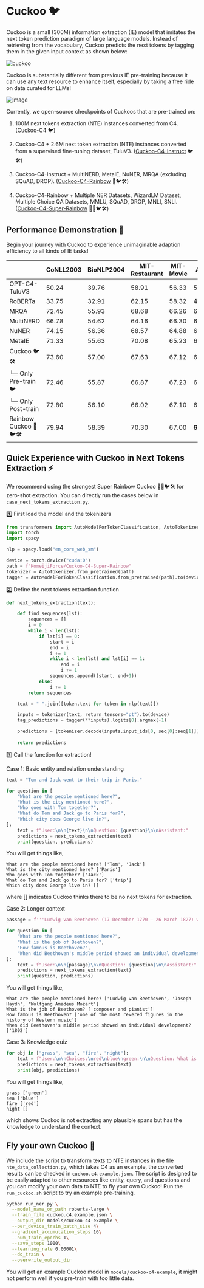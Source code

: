 # Cuckoo 🐦

Cuckoo is a small (300M) information extraction (IE) model that imitates the next token prediction paradigm of large language models. Instead of retrieving from the vocabulary, Cuckoo predicts the next tokens by tagging them in the given input context as shown below:

![cuckoo](https://github.com/user-attachments/assets/d000f275-82a7-4939-aca8-341c61a774dc)

Cuckoo is substantially different from previous IE pre-training because it can use any text resource to enhance itself, especially by taking a free ride on data curated for LLMs!

![image](https://github.com/user-attachments/assets/f4106f82-6c07-4961-a654-eca7d69428a6)


Currently, we open-source checkpoints of Cuckoos that are pre-trained on:

1) 100M next tokens extraction (NTE) instances converted from C4. ([Cuckoo-C4](https://huggingface.co/KomeijiForce/Cuckoo-C4) 🐦)

2) Cuckoo-C4 + 2.6M next token extraction (NTE) instances converted from a supervised fine-tuning dataset, TuluV3. ([Cuckoo-C4-Instruct](https://huggingface.co/KomeijiForce/Cuckoo-C4-Instruct) 🐦🛠️)

3) Cuckoo-C4-Instruct + MultiNERD, MetaIE, NuNER, MRQA (excluding SQuAD, DROP). ([Cuckoo-C4-Rainbow](https://huggingface.co/KomeijiForce/Cuckoo-C4-Rainbow) 🌈🐦🛠️)

4) Cuckoo-C4-Rainbow + Multiple NER Datasets, WizardLM Dataset, Multiple Choice QA Datasets, MMLU, SQuAD, DROP, MNLI, SNLI. ([Cuckoo-C4-Super-Rainbow](https://huggingface.co/KomeijiForce/Cuckoo-C4-Super-Rainbow) 🦸🌈🐦🛠️)

## Performance Demonstration 🚀

Begin your journey with Cuckoo to experience unimaginable adaption efficiency to all kinds of IE tasks!

|                      | CoNLL2003 | BioNLP2004 | MIT-Restaurant | MIT-Movie | Avg. | CoNLL2004 | ADE | Avg. | SQuAD | SQuAD-V2 | DROP | Avg. |
|----------------------|-----------|-----------|----------------|-----------|------|-----------|-----|------|-------|----------|------|------|
| OPT-C4-TuluV3        | 50.24     | 39.76     | 58.91          | 56.33     | 50.56 | 47.14     | 45.66 | 46.40 | 39.80 | 53.81    | 31.00 | 41.54 |
| RoBERTa              | 33.75     | 32.91     | 62.15          | 58.32     | 46.80 | 34.16     | 2.15  | 18.15 | 31.86 | 48.55    | 9.16  | 29.86 |
| MRQA                 | 72.45     | 55.93     | 68.68          | 66.26     | 65.83 | 66.23     | 67.44 | 66.84 | 80.07 | 66.22    | 54.46 | 66.92 |
| MultiNERD            | 66.78     | 54.62     | 64.16          | 66.30     | 60.59 | 57.52     | 45.10 | 51.31 | 42.85 | 50.99    | 30.12 | 41.32 |
| NuNER                | 74.15     | 56.36     | 68.57          | 64.88     | 65.99 | 65.12     | 63.71 | 64.42 | 61.60 | 52.67    | 37.37 | 50.55 |
| MetaIE               | 71.33     | 55.63     | 70.08          | 65.23     | 65.57 | 64.81     | 64.40 | 64.61 | 74.59 | 62.54    | 30.73 | 55.95 |
| Cuckoo 🐦🛠️            | 73.60     | 57.00     | 67.63          | 67.12     | 66.34 | 69.57     | 71.70 | 70.63 | 77.47 | 64.06    | 54.25 | 65.26 |
| └─ Only Pre-train 🐦    | 72.46     | 55.87     | 66.87          | 67.23     | 65.61 | 68.14     | 69.39 | 68.77 | 75.64 | 63.36    | 52.81 | 63.94 |
| └─ Only Post-train   | 72.80     | 56.10     | 66.02          | 67.10     | 65.51 | 68.66     | 69.75 | 69.21 | 77.05 | 62.39    | 54.80 | 64.75 |
| Rainbow Cuckoo 🌈🐦🛠️  | 79.94     | 58.39     | 70.30          | 67.00     | **68.91** | 70.47     | 76.05 | **73.26** | 86.57 | 69.41    | 64.64 | **73.54** |

## Quick Experience with Cuckoo in Next Tokens Extraction ⚡

We recommend using the strongest Super Rainbow Cuckoo 🦸🌈🐦🛠️ for zero-shot extraction. You can directly run the cases below in ```case_next_tokens_extraction.py```.

1️⃣ First load the model and the tokenizers

```python
from transformers import AutoModelForTokenClassification, AutoTokenizer
import torch
import spacy

nlp = spacy.load("en_core_web_sm")

device = torch.device("cuda:0")
path = f"KomeijiForce/Cuckoo-C4-Super-Rainbow"
tokenizer = AutoTokenizer.from_pretrained(path)
tagger = AutoModelForTokenClassification.from_pretrained(path).to(device)
```

2️⃣ Define the next tokens extraction function
```python
def next_tokens_extraction(text):

    def find_sequences(lst):
        sequences = []
        i = 0
        while i < len(lst):
            if lst[i] == 0:
                start = i
                end = i
                i += 1
                while i < len(lst) and lst[i] == 1:
                    end = i
                    i += 1
                sequences.append((start, end+1))
            else:
                i += 1
        return sequences

    text = " ".join([token.text for token in nlp(text)])

    inputs = tokenizer(text, return_tensors="pt").to(device)
    tag_predictions = tagger(**inputs).logits[0].argmax(-1)

    predictions = [tokenizer.decode(inputs.input_ids[0, seq[0]:seq[1]]).strip() for seq in find_sequences(tag_predictions)]
    
    return predictions
```

3️⃣ Call the function for extraction!

Case 1: Basic entity and relation understanding

```python
text = "Tom and Jack went to their trip in Paris."

for question in [
    "What are the people mentioned here?",
    "What is the city mentioned here?",
    "Who goes with Tom together?",
    "What do Tom and Jack go to Paris for?",
    "Which city does George live in?",
]:
    text = f"User:\n\n{text}\n\nQuestion: {question}\n\nAssistant:"
    predictions = next_tokens_extraction(text)
    print(question, predictions)
```
You will get things like,
```
What are the people mentioned here? ['Tom', 'Jack']
What is the city mentioned here? ['Paris']
Who goes with Tom together? ['Jack']
What do Tom and Jack go to Paris for? ['trip']
Which city does George live in? []
```
where [] indicates Cuckoo thinks there to be no next tokens for extraction.

Case 2: Longer context

```python
passage = f'''Ludwig van Beethoven (17 December 1770 – 26 March 1827) was a German composer and pianist. He is one of the most revered figures in the history of Western music; his works rank among the most performed of the classical music repertoire and span the transition from the Classical period to the Romantic era in classical music. His early period, during which he forged his craft, is typically considered to have lasted until 1802. From 1802 to around 1812, his middle period showed an individual development from the styles of Joseph Haydn and Wolfgang Amadeus Mozart, and is sometimes characterised as heroic. During this time, Beethoven began to grow increasingly deaf. In his late period, from 1812 to 1827, he extended his innovations in musical form and expression.'''

for question in [
    "What are the people mentioned here?",
    "What is the job of Beethoven?",
    "How famous is Beethoven?",
    "When did Beethoven's middle period showed an individual development?",
]:
    text = f"User:\n\n{passage}\n\nQuestion: {question}\n\nAssistant:"
    predictions = next_tokens_extraction(text)
    print(question, predictions)
```
You will get things like,
```
What are the people mentioned here? ['Ludwig van Beethoven', 'Joseph Haydn', 'Wolfgang Amadeus Mozart']
What is the job of Beethoven? ['composer and pianist']
How famous is Beethoven? ['one of the most revered figures in the history of Western music']
When did Beethoven's middle period showed an individual development? ['1802']
```

Case 3: Knowledge quiz

```python
for obj in ["grass", "sea", "fire", "night"]:
    text = f"User:\n\nChoices:\nred\nblue\ngreen.\n\nQuestion: What is the color of the {obj}?\n\nAssistant:\n\nAnswer:"
    predictions = next_tokens_extraction(text)
    print(obj, predictions)
```
You will get things like,
```
grass ['green']
sea ['blue']
fire ['red']
night []
```
which shows Cuckoo is not extracting any plausible spans but has the knowledge to understand the context.

## Fly your own Cuckoo 🪽

We include the script to transform texts to NTE instances in the file ```nte_data_collection.py```, which takes C4 as an example, the converted results can be checked in ```cuckoo.c4.example.json```. The script is designed to be easily adapted to other resources like entity, query, and questions and you can modify your own data to NTE to fly your own Cuckoo! Run the ```run_cuckoo.sh``` script to try an example pre-training.

```bash
python run_ner.py \
  --model_name_or_path roberta-large \
  --train_file cuckoo.c4.example.json \
  --output_dir models/cuckoo-c4-example \
  --per_device_train_batch_size 4\
  --gradient_accumulation_steps 16\
  --num_train_epochs 1\
  --save_steps 1000\
  --learning_rate 0.00001\
  --do_train \
  --overwrite_output_dir
```

You will get an example Cuckoo model in ```models/cuckoo-c4-example```, it might not perform well if you pre-train with too little data.
